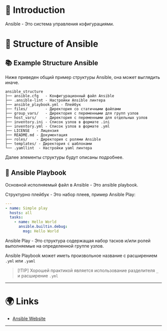 # 📖 Introduction

Ansible - Это система управления кофигурациями.

# 🤔 Structure of Ansible

## 📚 Example Structure Ansible

Ниже приведен общий пример структуры Ansible, она может выглядить иначе.

```shell
ansible_structure
├── ansible.cfg   - Конфигурационный файл Ansible
├── .ansible-lint - Настройки Ansible линтера
├── ansible_playbook.yml - Плейбук
├── files/        - Директория со статичными файлами
├── group_vars/   - Директория с переменными для групп узлов
├── host_vars/    - Директория с переменными для отдельных узлов
├── inventory.ini - Список узлов в формате .ini
├── inventory.yml - Список узлов в формате .yml
├── LICENSE   - Лицензия
├── README.md - Документация
├── roles/    - Директория с ролями Ansible
├── templates/ - Директория с шаблонами
└── .yamllint  - Настройки yaml линтера
```

Далее элементы структуры будут описаны подробнее.

## 📑 Ansible Playbook

Основной исполняемый файл в Ansible - Это ansible playbook.

Структурно плейбук - Это набор плеев, пример Ansible Play:

```yaml
---
- name: Simple play
  hosts: all
  tasks:
    - name: Hello World
      ansible.builtin.debug:
        msg: Hello World
```

Ansible Play - Это структура содержащая набор тасков и/или ролей выполняемые на определенной группе узлов.

Ansible Playbook может иметь произвольное название с расширением `.yml` или `.yaml`

>[!TIP] Хорошей практикой является использование разделителя `_` и расширение `.yml`

---

# 🌍 Links

- [Ansible Website](https://www.ansible.com)

---
